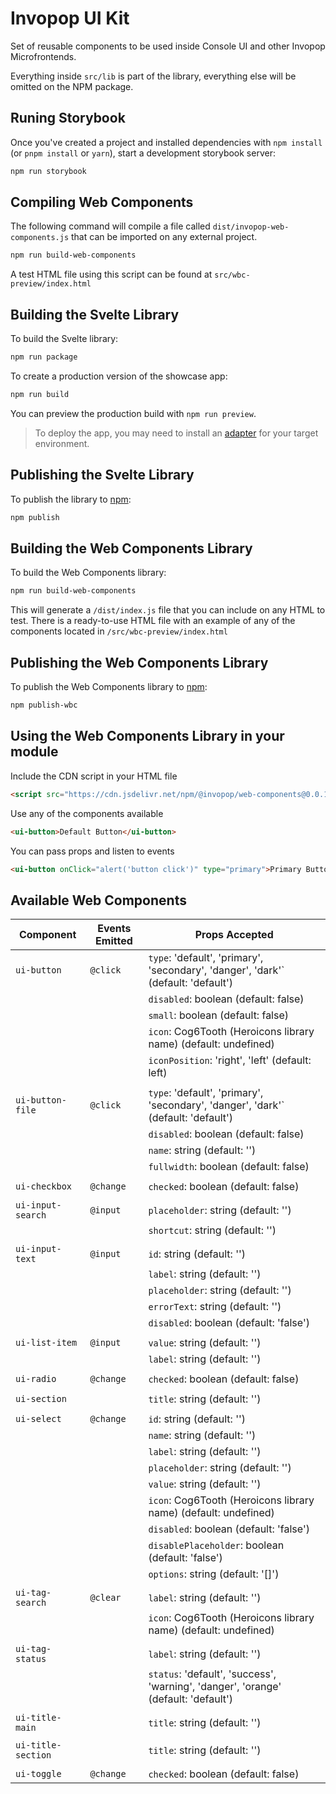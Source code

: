 # Invopop UI Kit

Set of reusable components to be used inside Console UI and other Invopop Microfrontends.

Everything inside `src/lib` is part of the library, everything else will be omitted on the NPM package.

## Runing Storybook

Once you've created a project and installed dependencies with `npm install` (or `pnpm install` or `yarn`), start a development storybook server:

```bash
npm run storybook
```

## Compiling Web Components

The following command will compile a file called `dist/invopop-web-components.js` that can be imported on any external project.

```bash
npm run build-web-components
```

A test HTML file using this script can be found at `src/wbc-preview/index.html`

## Building the Svelte Library

To build the Svelte library:

```bash
npm run package
```

To create a production version of the showcase app:

```bash
npm run build
```

You can preview the production build with `npm run preview`.

> To deploy the app, you may need to install an [adapter](https://kit.svelte.dev/docs/adapters) for your target environment.

## Publishing the Svelte Library

To publish the library to [npm](https://www.npmjs.com):

```bash
npm publish
```

## Building the Web Components Library

To build the Web Components library:

```bash
npm run build-web-components
```

This will generate a `/dist/index.js` file that you can include on any HTML to test. There is a ready-to-use HTML file with an example of any of the components located in `/src/wbc-preview/index.html`

## Publishing the Web Components Library

To publish the Web Components library to [npm](https://www.npmjs.com):

```bash
npm publish-wbc
```

## Using the Web Components Library in your module

Include the CDN script in your HTML file

```html
<script src="https://cdn.jsdelivr.net/npm/@invopop/web-components@0.0.1/index.js" defer></script>
```

Use any of the components available

```html
<ui-button>Default Button</ui-button>
```

You can pass props and listen to events

```html
<ui-button onClick="alert('button click')" type="primary">Primary Button</ui-button>
```

## Available Web Components

| Component          | Events Emitted | Props Accepted                                                                     |
| ------------------ | -------------- | ---------------------------------------------------------------------------------- |
| `ui-button`        | `@click`       | `type`: 'default', 'primary', 'secondary', 'danger', 'dark'` (default: 'default')  |
|                    |                | `disabled`: boolean (default: false)                                               |
|                    |                | `small`: boolean (default: false)                                                  |
|                    |                | `icon`: Cog6Tooth (Heroicons library name) (default: undefined)                    |
|                    |                | `iconPosition`: 'right', 'left' (default: left)                                    |
|                    |                |                                                                                    |
| `ui-button-file`   | `@click`       | `type`: 'default', 'primary', 'secondary', 'danger', 'dark'` (default: 'default')  |
|                    |                | `disabled`: boolean (default: false)                                               |
|                    |                | `name`: string (default: '')                                                       |
|                    |                | `fullwidth`: boolean (default: false)                                              |
|                    |                |                                                                                    |
| `ui-checkbox`      | `@change`      | `checked`: boolean (default: false)                                                |
|                    |                |                                                                                    |
| `ui-input-search`  | `@input`       | `placeholder`: string (default: '')                                                |
|                    |                | `shortcut`: string (default: '')                                                   |
|                    |                |                                                                                    |
| `ui-input-text`    | `@input`       | `id`: string (default: '')                                                         |
|                    |                | `label`: string (default: '')                                                      |
|                    |                | `placeholder`: string (default: '')                                                |
|                    |                | `errorText`: string (default: '')                                                  |
|                    |                | `disabled`: boolean (default: 'false')                                             |
|                    |                |                                                                                    |
| `ui-list-item`     | `@input`       | `value`: string (default: '')                                                      |
|                    |                | `label`: string (default: '')                                                      |
|                    |                |                                                                                    |
| `ui-radio`         | `@change`      | `checked`: boolean (default: false)                                                |
|                    |                |                                                                                    |
| `ui-section`       |                | `title`: string (default: '')                                                      |
|                    |                |                                                                                    |
| `ui-select`        | `@change`      | `id`: string (default: '')                                                         |
|                    |                | `name`: string (default: '')                                                       |
|                    |                | `label`: string (default: '')                                                      |
|                    |                | `placeholder`: string (default: '')                                                |
|                    |                | `value`: string (default: '')                                                      |
|                    |                | `icon`: Cog6Tooth (Heroicons library name) (default: undefined)                    |
|                    |                | `disabled`: boolean (default: 'false')                                             |
|                    |                | `disablePlaceholder`: boolean (default: 'false')                                   |
|                    |                | `options`: string (default: '[]')                                                  |
|                    |                |                                                                                    |
| `ui-tag-search`    | `@clear`       | `label`: string (default: '')                                                      |
|                    |                | `icon`: Cog6Tooth (Heroicons library name) (default: undefined)                    |
|                    |                |                                                                                    |
| `ui-tag-status`    |                | `label`: string (default: '')                                                      |
|                    |                | `status`: 'default', 'success', 'warning', 'danger', 'orange' (default: 'default') |
|                    |                |                                                                                    |
| `ui-title-main`    |                | `title`: string (default: '')                                                      |
|                    |                |                                                                                    |
| `ui-title-section` |                | `title`: string (default: '')                                                      |
|                    |                |                                                                                    |
| `ui-toggle`        | `@change`      | `checked`: boolean (default: false)                                                |
